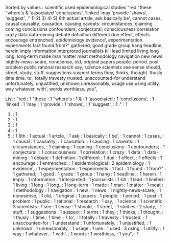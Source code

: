 Sorted by values :
scientific used epidemiological studies "red "these "where's & 'associated 'conclusions', 'linked 'may 'provide 'shows', 'suggest', ." 1) 2) 3) 4) 5) 6th actual artcle, ask basically be', cannot cases, causal causality; causation. causing caveats: circumstances, claiming coming conclusions confounders; conjectural; consciousness correlation crazy data data-mining debate definition different due effect, effects encourage entrenched. epidemiology evidence', experimentation experiments fact found from?" gathered; good grade group hang headline, herein imply information interpreted journalists kill lead limited living long long, long-term made man matter meat methodology navigation new news nightly-news-scare, nonesense, old, original papers people. period. post problem public rational research say, science scientists see sense should, street, study, stuff. suggestions suspect terms they, thinks, thought. thusly time time. to', totally travesty trusted. unaccounted-for understand unfortunately, unjustified, unknown unreasonably, usage use using utility. way whatever, with', words worthless, you", 

List :
"red : 1
"these : 1
"where's : 1
& : 1
'associated : 1
'conclusions', : 1
'linked : 1
'may : 1
'provide : 1
'shows', : 1
'suggest', : 1
." : 1
1) : 1
2) : 1
3) : 1
4) : 1
5) : 1
6th : 1
actual : 1
artcle, : 1
ask : 1
basically : 1
be', : 1
cannot : 1
cases, : 1
causal : 1
causality; : 1
causation. : 1
causing : 1
caveats: : 1
circumstances, : 1
claiming : 1
coming : 1
conclusions : 1
confounders; : 1
conjectural; : 1
consciousness : 1
correlation : 1
crazy : 1
data : 1
data-mining : 1
debate : 1
definition : 1
different : 1
due : 1
effect, : 1
effects : 1
encourage : 1
entrenched. : 1
epidemiological : 2
epidemiology : 1
evidence', : 1
experimentation : 1
experiments : 1
fact : 1
found : 1
from?" : 1
gathered; : 1
good : 1
grade : 1
group : 1
hang : 1
headline, : 1
herein : 1
imply : 1
information : 1
interpreted : 1
journalists : 1
kill : 1
lead : 1
limited : 1
living : 1
long : 1
long, : 1
long-term : 1
made : 1
man : 1
matter : 1
meat : 1
methodology : 1
navigation : 1
new : 1
news : 1
nightly-news-scare, : 1
nonesense, : 1
old, : 1
original : 1
papers : 1
people. : 1
period. : 1
post : 1
problem : 1
public : 1
rational : 1
research : 1
say, : 1
science : 1
scientific : 3
scientists : 1
see : 1
sense : 1
should, : 1
street, : 1
studies : 2
study, : 1
stuff. : 1
suggestions : 1
suspect : 1
terms : 1
they, : 1
thinks, : 1
thought. : 1
thusly : 1
time : 1
time. : 1
to', : 1
totally : 1
travesty : 1
trusted. : 1
unaccounted-for : 1
understand : 1
unfortunately, : 1
unjustified, : 1
unknown : 1
unreasonably, : 1
usage : 1
use : 1
used : 3
using : 1
utility. : 1
way : 1
whatever, : 1
with', : 1
words : 1
worthless, : 1
you", : 1
